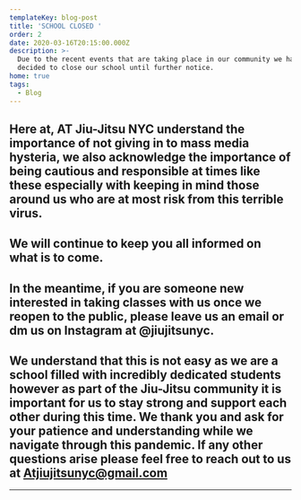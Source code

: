```yaml
---
templateKey: blog-post
title: 'SCHOOL CLOSED '
order: 2
date: 2020-03-16T20:15:00.000Z
description: >-
  Due to the recent events that are taking place in our community we have
  decided to close our school until further notice. 
home: true
tags:
  - Blog
---
```

## Here at, AT Jiu-Jitsu NYC understand the importance of not giving in to mass media hysteria, we also acknowledge the importance of being cautious and responsible at times like these especially with keeping in mind those around us who are at most risk from this terrible virus.

## We will continue to keep you all informed on what is to come.

## In the meantime, if you are someone new interested in taking classes with us once we reopen to the public, please leave us an email or dm us on Instagram at @jiujitsunyc.

## We understand that this is not easy as we are a school filled with incredibly dedicated students however as part of the Jiu-Jitsu community it is important for us to stay strong and support each other during this time. We thank you and ask for your patience and understanding while we navigate through this pandemic. If any other questions arise please feel free to reach out to us at Atjiujitsunyc@gmail.com

---

